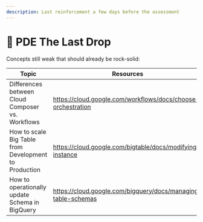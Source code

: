 ```yaml
---
description: Last reinforcement a few days before the assessment
---
```


# 🍺 PDE The Last Drop

Concepts still weak that should already be rock-solid:



<table><thead><tr><th width="295">Topic</th><th>Resources</th></tr></thead><tbody><tr><td>Differences between Cloud Composer vs. Workflows</td><td><a href="https://cloud.google.com/workflows/docs/choose-orchestration">https://cloud.google.com/workflows/docs/choose-orchestration</a></td></tr><tr><td>How to scale Big Table from Development to Production</td><td><a href="https://cloud.google.com/bigtable/docs/modifying-instance">https://cloud.google.com/bigtable/docs/modifying-instance</a></td></tr><tr><td>How to operationally update Schema in BigQuery </td><td><a href="https://cloud.google.com/bigquery/docs/managing-table-schemas">https://cloud.google.com/bigquery/docs/managing-table-schemas</a></td></tr></tbody></table>
